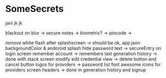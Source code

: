 # SomeSecrets

jani jk jk


blackout on blur ->
secure notes ->
biometric? ->
pincode ->


remove white flash after splashscreen -> should be ok, app.json backgroundColor & andoroid splash
hide password text  -> secureEntry on login screen
remember account -> remembers last
generation history -> done with stack screen
modify edit credential view -> delete button and cancel button
logos for providers -> password list font awesome icons for providers
screen headers -> done in generation history and signup
